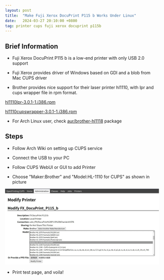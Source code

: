 ```yaml
---
layout: post
title:  "Make Fuji Xerox DocuPrint P115 b Works Under Linux"
date:   2024-03-27 20:10:00 +0800
tag: printer cups fuji xerox docuprint p115b
---
```


## Brief Information

- Fuji Xerox DocuPrint P115 b is a low-end printer with only USB 2.0 support

- Fuji Xerox provides driver of Windows based on GDI and a blob from Mac CUPS driver

- Brother provides nice support for their laser printer hl1110, with lpr and cups wrapper file in rpm format.

[hl1110lpr-3.0.1-1.i386.rpm](http://www.brother.com/pub/bsc/linux/dlf/hl1110lpr-3.0.1-1.i386.rpm)

[hl1110cupswrapper-3.0.1-1.i386.rpm](http://www.brother.com/pub/bsc/linux/dlf/hl1110cupswrapper-3.0.1-1.i386.rpm)

- For Arch Linux user, check [aur/brother-hl1118](https://aur.archlinux.org/packages/brother-hl1118) package

## Steps

- Follow Arch Wiki on setting up CUPS service

- Connect the USB to your PC

- Follow CUPS WebUI or GUI to add Printer

- Choose "Maker:Brother" and "Model:HL-1110 for CUPS" as shown in picture

![fx-docuprint-p115b-cups](/assets/fx-docuprint-p115b-cups.jpg)

- Print test page, and voila!
